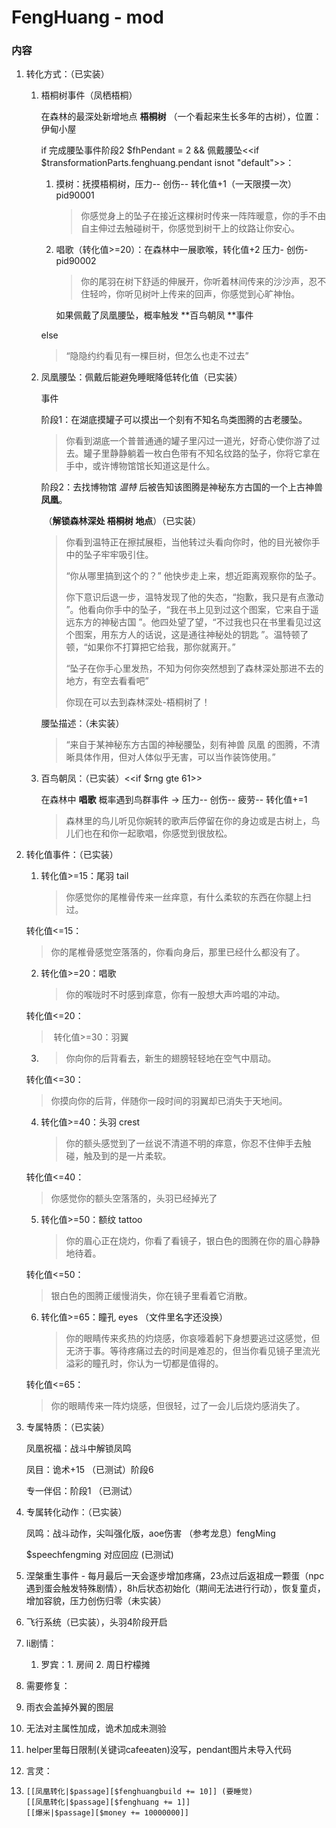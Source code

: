 # FengHuang - mod

### 内容 ###

1. 转化方式：（已实装）

   1. 梧桐树事件（凤栖梧桐）

      在森林的最深处新增地点 **梧桐树** （一个看起来生长多年的古树），位置：伊甸小屋

      if 完成腰坠事件阶段2 $fhPendant = 2 && 佩戴腰坠<<if $transformationParts.fenghuang.pendant isnot "default">>：

       1. 摸树：抚摸梧桐树，压力-- 创伤-- 转化值+1（一天限摸一次）pid90001

          >你感觉身上的坠子在接近这棵树时传来一阵阵暖意，你的手不由自主伸过去触碰树干，你感觉到树干上的纹路让你安心。

       2. 唱歌（转化值>=20）：在森林中一展歌喉，转化值+2 压力- 创伤- pid90002

          > 你的尾羽在树下舒适的伸展开，你听着林间传来的沙沙声，忍不住轻吟，你听见树叶上传来的回声，你感觉到心旷神怡。

          如果佩戴了凤凰腰坠，概率触发 **百鸟朝凤 **事件

      else 

      > “隐隐约约看见有一棵巨树，但怎么也走不过去”

      

   2. 凤凰腰坠：佩戴后能避免睡眠降低转化值（已实装）

      事件

      阶段1：在湖底摸罐子可以摸出一个刻有不知名鸟类图腾的古老腰坠。

      >你看到湖底一个普普通通的罐子里闪过一道光，好奇心使你游了过去。罐子里静静躺着一枚白色带有不知名纹路的坠子，你将它拿在手中，或许博物馆馆长知道这是什么。

      阶段2：去找博物馆 _温特_ 后被告知该图腾是神秘东方古国的一个上古神兽 **凤凰**。

      ​			（**解锁森林深处 梧桐树 地点**）（已实装）

      > 你看到温特正在擦拭展柜，当他转过头看向你时，他的目光被你手中的坠子牢牢吸引住。
      >
      > “你从哪里搞到这个的？” 他快步走上来，想近距离观察你的坠子。
      >
      > 你下意识后退一步，温特发现了他的失态，“抱歉，我只是有点激动 ”。他看向你手中的坠子，“我在书上见到过这个图案，它来自于遥远东方的神秘古国 ”。他四处望了望，“不过我也只在书里看见过这个图案，用东方人的话说，这是通往神秘处的钥匙 ”。温特顿了顿，“如果你不打算把它给我，那你就离开。”
      >
      > “坠子在你手心里发热，不知为何你突然想到了森林深处那进不去的地方，有空去看看吧”
      >
      > 你现在可以去到森林深处-梧桐树了！

      腰坠描述：（未实装）

      > “来自于某神秘东方古国的神秘腰坠，刻有神兽 凤凰 的图腾，不清晰具体作用，但对人体似乎无害，可以当作装饰使用。”

      

   3. 百鸟朝凤：（已实装）&lt;&lt;if $rng gte 61&gt;&gt;

      在森林中 **唱歌** 概率遇到鸟群事件 → 压力-- 创伤-- 疲劳-- 转化值+=1

      > 森林里的鸟儿听见你婉转的歌声后停留在你的身边或是古树上，鸟儿们也在和你一起歌唱，你感觉到很放松。

      

2. 转化值事件：（已实装）

   1. 转化值>=15：尾羽 tail

      > 你感觉你的尾椎骨传来一丝痒意，有什么柔软的东西在你腿上扫过。

   转化值<=15：

   > 你的尾椎骨感觉空落落的，你看向身后，那里已经什么都没有了。

   2. 转化值>=20：唱歌

      > 你的喉咙时不时感到痒意，你有一股想大声吟唱的冲动。

   转化值<=20：

   > ​	转化值>=30：羽翼

   3. > 你向你的后背看去，新生的翅膀轻轻地在空气中扇动。

   转化值<=30：

   > 你摸向你的后背，伴随你一段时间的羽翼却已消失于天地间。

   4. 转化值>=40：头羽 crest

      > 你的额头感觉到了一丝说不清道不明的痒意，你忍不住伸手去触碰，触及到的是一片柔软。

   转化值<=40：

   > 你感觉你的额头空落落的，头羽已经掉光了

   5. 转化值>=50：额纹 tattoo

      > 你的眉心正在烧灼，你看了看镜子，银白色的图腾在你的眉心静静地待着。

   转化值<=50：

   > 银白色的图腾正缓慢消失，你在镜子里看着它消散。

   6. 转化值>=65：瞳孔 eyes （文件里名字还没换）

      > 你的眼睛传来炙热的灼烧感，你哀嚎着躬下身想要逃过这感觉，但无济于事。等待疼痛过去的时间是难忍的，但当你看见镜子里流光溢彩的瞳孔时，你认为一切都是值得的。

   转化值<=65：

   > 你的眼睛传来一阵灼烧感，但很轻，过了一会儿后烧灼感消失了。

   

3. 专属特质：（已实装）

   凤凰祝福：战斗中解锁凤鸣

   凤目：诡术+15 （已测试）阶段6

   专一伴侣：阶段1 （已测试）

   

4. 专属转化动作：（已实装）

   凤鸣：战斗动作，尖叫强化版，aoe伤害 （参考龙息）fengMing

   $speechfengming 对应回应  (已测试)

5. 涅槃重生事件 - 每月最后一天会逐步增加疼痛，23点过后返祖成一颗蛋（npc遇到蛋会触发特殊剧情），8h后状态初始化（期间无法进行行动），恢复童贞，增加容貌，压力创伤归零（未实装）

6. 飞行系统（已实装），头羽4阶段开启

7. li剧情：
   1. 罗宾：1. 房间 2. 周日柠檬摊



7. 需要修复：

1. 雨衣会盖掉外翼的图层

2. 无法对主属性加成，诡术加成未测验

   


6. helper里每日限制(关键词cafeeaten)没写，pendant图片未导入代码

7. 言灵：

8. ```
   [[凤凰转化|$passage][$fenghuangbuild += 10]] (要睡觉)
   [[凤凰转化|$passage][$fenghuang += 1]] 
   [[爆米|$passage][$money += 10000000]]
   ```

